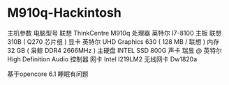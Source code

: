 # M910q-Hackintosh
主机参数
电脑型号 联想 ThinkCentre M910q
处理器 英特尔 I7-8100
主板 联想 310B ( Q270 芯片组 )
显卡 英特尔 UHD Graphics 630 ( 128 MB / 联想 )
内存 32 GB ( 枭鲸 DDR4 2666MHz )
主硬盘 INTEL SSD 800G
声卡 瑞昱 @ 英特尔 High Definition Audio 控制器
网卡 Intel I219LM2
无线网卡 Dw1820a

基于opencore 6.1 
睡眠有问题
